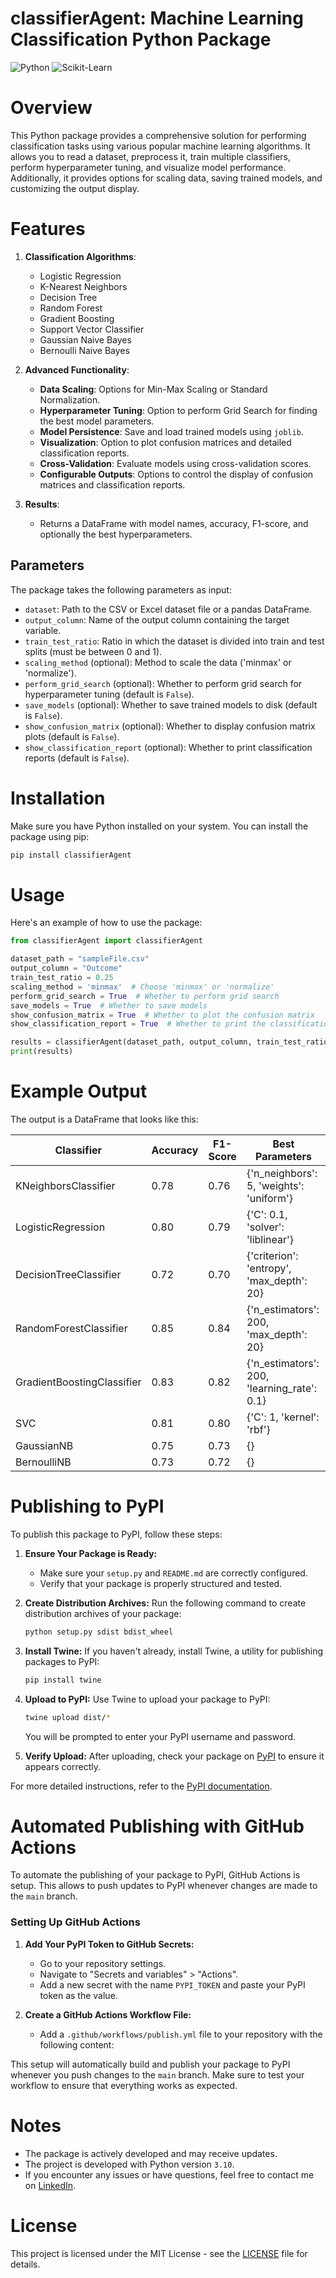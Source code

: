 # classifierAgent: Machine Learning Classification Python Package

![Python](https://img.shields.io/badge/Python-3776AB?style=for-the-badge&logo=python&logoColor=white)
![Scikit-Learn](https://img.shields.io/badge/scikit_learn-F7931E?style=for-the-badge&logo=scikit-learn&logoColor=white)

# Overview

This Python package provides a comprehensive solution for performing classification tasks using various popular machine learning algorithms. It allows you to read a dataset, preprocess it, train multiple classifiers, perform hyperparameter tuning, and visualize model performance. Additionally, it provides options for scaling data, saving trained models, and customizing the output display.

# Features

1. **Classification Algorithms**:
   - Logistic Regression
   - K-Nearest Neighbors
   - Decision Tree
   - Random Forest
   - Gradient Boosting
   - Support Vector Classifier
   - Gaussian Naive Bayes
   - Bernoulli Naive Bayes

2. **Advanced Functionality**:
   - **Data Scaling**: Options for Min-Max Scaling or Standard Normalization.
   - **Hyperparameter Tuning**: Option to perform Grid Search for finding the best model parameters.
   - **Model Persistence**: Save and load trained models using `joblib`.
   - **Visualization**: Option to plot confusion matrices and detailed classification reports.
   - **Cross-Validation**: Evaluate models using cross-validation scores.
   - **Configurable Outputs**: Options to control the display of confusion matrices and classification reports.

3. **Results**:
   - Returns a DataFrame with model names, accuracy, F1-score, and optionally the best hyperparameters.

## Parameters

The package takes the following parameters as input:
- `dataset`: Path to the CSV or Excel dataset file or a pandas DataFrame.
- `output_column`: Name of the output column containing the target variable.
- `train_test_ratio`: Ratio in which the dataset is divided into train and test splits (must be between 0 and 1).
- `scaling_method` (optional): Method to scale the data ('minmax' or 'normalize').
- `perform_grid_search` (optional): Whether to perform grid search for hyperparameter tuning (default is `False`).
- `save_models` (optional): Whether to save trained models to disk (default is `False`).
- `show_confusion_matrix` (optional): Whether to display confusion matrix plots (default is `False`).
- `show_classification_report` (optional): Whether to print classification reports (default is `False`).

# Installation

Make sure you have Python installed on your system. You can install the package using pip:

```sh
pip install classifierAgent
```

# Usage

Here's an example of how to use the package:

```python
from classifierAgent import classifierAgent

dataset_path = "sampleFile.csv"
output_column = "Outcome"
train_test_ratio = 0.25
scaling_method = 'minmax'  # Choose 'minmax' or 'normalize'
perform_grid_search = True  # Whether to perform grid search
save_models = True  # Whether to save models
show_confusion_matrix = True  # Whether to plot the confusion matrix
show_classification_report = True  # Whether to print the classification report

results = classifierAgent(dataset_path, output_column, train_test_ratio, scaling_method, perform_grid_search, save_models, show_confusion_matrix, show_classification_report)
print(results)
```

# Example Output

The output is a DataFrame that looks like this:

| Classifier              | Accuracy | F1-Score | Best Parameters |
|-------------------------|----------|----------|-----------------|
| KNeighborsClassifier    | 0.78     | 0.76     | {'n_neighbors': 5, 'weights': 'uniform'} |
| LogisticRegression      | 0.80     | 0.79     | {'C': 0.1, 'solver': 'liblinear'} |
| DecisionTreeClassifier  | 0.72     | 0.70     | {'criterion': 'entropy', 'max_depth': 20} |
| RandomForestClassifier  | 0.85     | 0.84     | {'n_estimators': 200, 'max_depth': 20} |
| GradientBoostingClassifier | 0.83 | 0.82     | {'n_estimators': 200, 'learning_rate': 0.1} |
| SVC                     | 0.81     | 0.80     | {'C': 1, 'kernel': 'rbf'} |
| GaussianNB              | 0.75     | 0.73     | {} |
| BernoulliNB             | 0.73     | 0.72     | {} |

# Publishing to PyPI

To publish this package to PyPI, follow these steps:

1. **Ensure Your Package is Ready:**
   - Make sure your `setup.py` and `README.md` are correctly configured.
   - Verify that your package is properly structured and tested.

2. **Create Distribution Archives:**
   Run the following command to create distribution archives of your package:
   ```sh
   python setup.py sdist bdist_wheel
   ```

3. **Install Twine:**
   If you haven't already, install Twine, a utility for publishing packages to PyPI:
   ```sh
   pip install twine
   ```

4. **Upload to PyPI:**
   Use Twine to upload your package to PyPI:
   ```sh
   twine upload dist/*
   ```
   You will be prompted to enter your PyPI username and password.

5. **Verify Upload:**
   After uploading, check your package on [PyPI](https://pypi.org/) to ensure it appears correctly.

For more detailed instructions, refer to the [PyPI documentation](https://packaging.python.org/tutorials/packaging-projects/).

# Automated Publishing with GitHub Actions

To automate the publishing of your package to PyPI, GitHub Actions is setup. This allows to push updates to PyPI whenever changes are made to the `main` branch.

### Setting Up GitHub Actions

1. **Add Your PyPI Token to GitHub Secrets:**
   - Go to your repository settings.
   - Navigate to "Secrets and variables" > "Actions".
   - Add a new secret with the name `PYPI_TOKEN` and paste your PyPI token as the value.

2. **Create a GitHub Actions Workflow File:**
   - Add a `.github/workflows/publish.yml` file to your repository with the following content:

This setup will automatically build and publish your package to PyPI whenever you push changes to the `main` branch. Make sure to test your workflow to ensure that everything works as expected.

# Notes

- The package is actively developed and may receive updates.
- The project is developed with Python version `3.10`.
- If you encounter any issues or have questions, feel free to contact me on [LinkedIn](https://www.linkedin.com/in/adnan-karol-aa1666179/).

# License

This project is licensed under the MIT License - see the [LICENSE](LICENSE) file for details.
